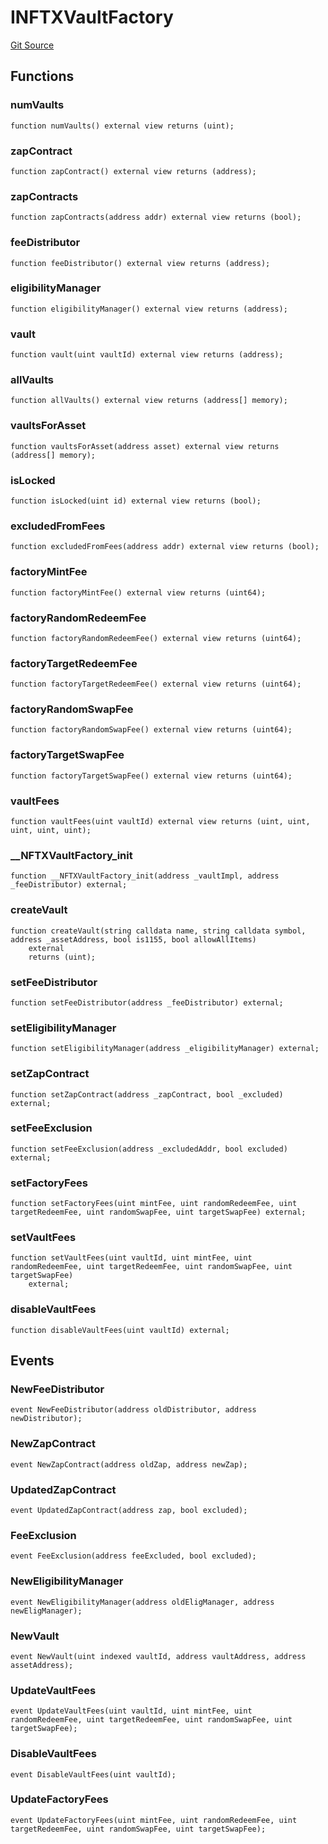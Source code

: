 # INFTXVaultFactory
[Git Source](https://github.com/FloorDAO/floor-v2/blob/fce0c6edadd90eef36eb24d13cfb5b386eeb9d00/src/interfaces/nftx/NFTXVaultFactory.sol)


## Functions
### numVaults


```solidity
function numVaults() external view returns (uint);
```

### zapContract


```solidity
function zapContract() external view returns (address);
```

### zapContracts


```solidity
function zapContracts(address addr) external view returns (bool);
```

### feeDistributor


```solidity
function feeDistributor() external view returns (address);
```

### eligibilityManager


```solidity
function eligibilityManager() external view returns (address);
```

### vault


```solidity
function vault(uint vaultId) external view returns (address);
```

### allVaults


```solidity
function allVaults() external view returns (address[] memory);
```

### vaultsForAsset


```solidity
function vaultsForAsset(address asset) external view returns (address[] memory);
```

### isLocked


```solidity
function isLocked(uint id) external view returns (bool);
```

### excludedFromFees


```solidity
function excludedFromFees(address addr) external view returns (bool);
```

### factoryMintFee


```solidity
function factoryMintFee() external view returns (uint64);
```

### factoryRandomRedeemFee


```solidity
function factoryRandomRedeemFee() external view returns (uint64);
```

### factoryTargetRedeemFee


```solidity
function factoryTargetRedeemFee() external view returns (uint64);
```

### factoryRandomSwapFee


```solidity
function factoryRandomSwapFee() external view returns (uint64);
```

### factoryTargetSwapFee


```solidity
function factoryTargetSwapFee() external view returns (uint64);
```

### vaultFees


```solidity
function vaultFees(uint vaultId) external view returns (uint, uint, uint, uint, uint);
```

### __NFTXVaultFactory_init


```solidity
function __NFTXVaultFactory_init(address _vaultImpl, address _feeDistributor) external;
```

### createVault


```solidity
function createVault(string calldata name, string calldata symbol, address _assetAddress, bool is1155, bool allowAllItems)
    external
    returns (uint);
```

### setFeeDistributor


```solidity
function setFeeDistributor(address _feeDistributor) external;
```

### setEligibilityManager


```solidity
function setEligibilityManager(address _eligibilityManager) external;
```

### setZapContract


```solidity
function setZapContract(address _zapContract, bool _excluded) external;
```

### setFeeExclusion


```solidity
function setFeeExclusion(address _excludedAddr, bool excluded) external;
```

### setFactoryFees


```solidity
function setFactoryFees(uint mintFee, uint randomRedeemFee, uint targetRedeemFee, uint randomSwapFee, uint targetSwapFee) external;
```

### setVaultFees


```solidity
function setVaultFees(uint vaultId, uint mintFee, uint randomRedeemFee, uint targetRedeemFee, uint randomSwapFee, uint targetSwapFee)
    external;
```

### disableVaultFees


```solidity
function disableVaultFees(uint vaultId) external;
```

## Events
### NewFeeDistributor

```solidity
event NewFeeDistributor(address oldDistributor, address newDistributor);
```

### NewZapContract

```solidity
event NewZapContract(address oldZap, address newZap);
```

### UpdatedZapContract

```solidity
event UpdatedZapContract(address zap, bool excluded);
```

### FeeExclusion

```solidity
event FeeExclusion(address feeExcluded, bool excluded);
```

### NewEligibilityManager

```solidity
event NewEligibilityManager(address oldEligManager, address newEligManager);
```

### NewVault

```solidity
event NewVault(uint indexed vaultId, address vaultAddress, address assetAddress);
```

### UpdateVaultFees

```solidity
event UpdateVaultFees(uint vaultId, uint mintFee, uint randomRedeemFee, uint targetRedeemFee, uint randomSwapFee, uint targetSwapFee);
```

### DisableVaultFees

```solidity
event DisableVaultFees(uint vaultId);
```

### UpdateFactoryFees

```solidity
event UpdateFactoryFees(uint mintFee, uint randomRedeemFee, uint targetRedeemFee, uint randomSwapFee, uint targetSwapFee);
```

